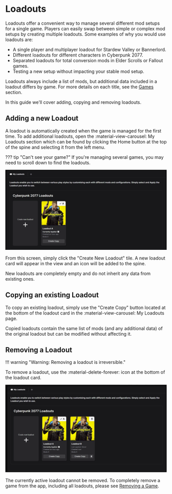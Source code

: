 # Loadouts

Loadouts offer a convenient way to manage several different mod setups for a single game. Players can easily swap between simple or complex mod setups by creating multiple loadouts. Some examples of why you would use loadouts are:

- A single player and multiplayer loadout for Stardew Valley or Bannerlord. 
- Different loadouts for different characters in Cyberpunk 2077.
- Separated loadouts for total conversion mods in Elder Scrolls or Fallout games. 
- Testing a new setup without impacting your stable mod setup. 

Loadouts always include a list of mods, but additional data included in a loadout differs by game. For more details on each title, see the [Games](../games/index.md) section. 

In this guide we'll cover adding, copying and removing loadouts.


## Adding a new Loadout
A loadout is automatically created when the game is managed for the first time. To add additional loadouts, open the :material-view-carousel: My Loadouts section which can be found by clicking the Home button at the top of the spine and selecting it from the left menu. 

??? tip "Can't see your game?"
    If you're managing several games, you may need to scroll down to find the loadouts. 

![The My Loadouts screen showing a single loadout for Cyberpunk 2077](../images/0.6.0/LoadoutsSingle.webp)

From this screen, simply click the "Create New Loadout" tile. A new loadout card will appear in the view and an icon will be added to the spine. 

New loadouts are completely empty and do not inherit any data from existing ones. 

## Copying an existing Loadout
To copy an existing loadout, simply use the "Create Copy" button located at the bottom of the loadout card in the :material-view-carousel: My Loadouts page. 

Copied loadouts contain the same list of mods (and any additional data) of the original loadout but can be modified without affecting it. 

## Removing a Loadout
!!! warning "Warning: Removing a loadout is irreversible."

To remove a loadout, use the :material-delete-forever: icon at the bottom of the loadout card.

![The My Loadouts screen showing a multiple loadouts for Cyberpunk 2077](../images/0.6.0/LoadoutsMultiple.webp)

The currently active loadout cannot be removed. To completely remove a game from the app, including all loadouts, please see [Removing a Game](../AddGames.md#removing-a-game).
